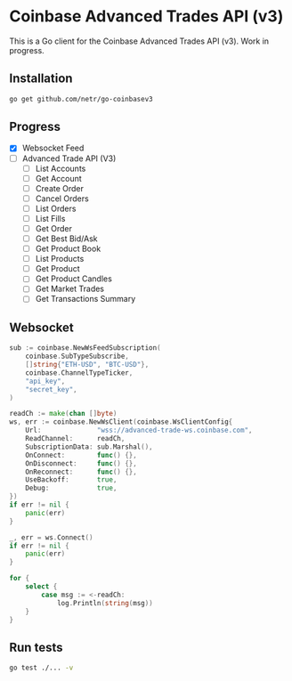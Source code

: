 # Coinbase Advanced Trades API (v3)

This is a Go client for the Coinbase Advanced Trades API (v3). Work in progress.

## Installation

```bash
go get github.com/netr/go-coinbasev3
```

## Progress
- [X] Websocket Feed
- [ ] Advanced Trade API (V3)
    - [ ] List Accounts
    - [ ] Get Account
    - [ ] Create Order
    - [ ] Cancel Orders
    - [ ] List Orders
    - [ ] List Fills
    - [ ] Get Order
    - [ ] Get Best Bid/Ask
    - [ ] Get Product Book
    - [ ] List Products
    - [ ] Get Product
    - [ ] Get Product Candles
    - [ ] Get Market Trades
    - [ ] Get Transactions Summary

## Websocket

```go
sub := coinbase.NewWsFeedSubscription(
    coinbase.SubTypeSubscribe,
    []string{"ETH-USD", "BTC-USD"},
    coinbase.ChannelTypeTicker,
    "api_key",
    "secret_key",
)

readCh := make(chan []byte)
ws, err := coinbase.NewWsClient(coinbase.WsClientConfig{
    Url:              "wss://advanced-trade-ws.coinbase.com",
    ReadChannel:      readCh,
    SubscriptionData: sub.Marshal(),
    OnConnect:        func() {},
    OnDisconnect:     func() {},
    OnReconnect:      func() {},
    UseBackoff:       true,
    Debug:            true,
})
if err != nil {
    panic(err)
}

_, err = ws.Connect()
if err != nil {
    panic(err)
}

for {
    select {
        case msg := <-readCh:
            log.Println(string(msg))
    }
}
```

## Run tests

```bash
go test ./... -v
```
